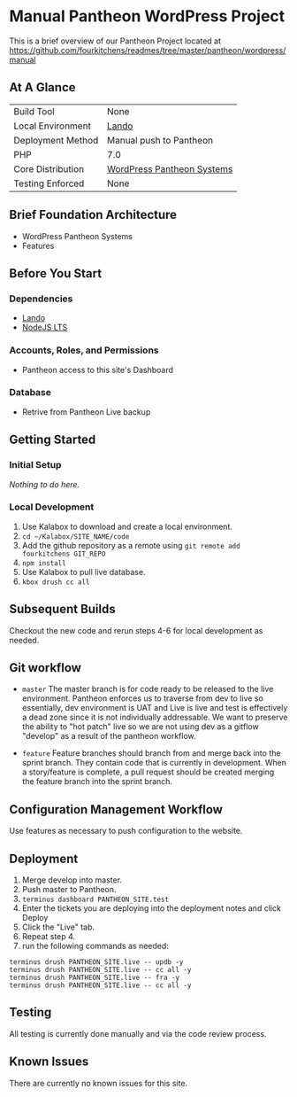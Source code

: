 # Manual Pantheon WordPress Project

This is a brief overview of our Pantheon Project located at https://github.com/fourkitchens/readmes/tree/master/pantheon/wordpress/manual

## At A Glance
|   |   |
|---|---|
| Build Tool | None |
| Local Environment | <a href='https://docs.devwithlando.io/'>Lando</a> |
| Deployment Method | Manual push to Pantheon |
| PHP | 7.0 |
| Core Distribution | <a href='https://github.com/pantheon-systems/WordPress'> WordPress Pantheon Systems</a>
| Testing Enforced | None |

## Brief Foundation Architecture

* WordPress Pantheon Systems
* Features

## Before You Start

### Dependencies

* [Lando](https://docs.devwithlando.io)
* [NodeJS LTS](https://nodejs.org/en/)

### Accounts, Roles, and Permissions

* Pantheon access to this site's Dashboard

### Database

* Retrive from Pantheon Live backup

## Getting Started

### Initial Setup

*Nothing to do here.*

### Local Development

1. Use Kalabox to download and create a local environment.
2. `cd ~/Kalabox/SITE_NAME/code`
3. Add the github repository as a remote using `git remote add fourkitchens GIT_REPO`
4. `npm install`
5. Use Kalabox to pull live database.
6. `kbox drush cc all`



## Subsequent Builds

Checkout the new code and rerun steps 4-6 for local development as needed.


## Git workflow

- `master` The master branch is for code ready to be released to the live environment. Pantheon enforces us to traverse from dev to live so essentially, dev environment is UAT and Live is live and test is effectively a dead zone since it is not individually addressable. We want to preserve the ability to "hot patch" live so we are not using dev as a gitflow "develop" as a result of the pantheon workflow.

- `feature` Feature branches should branch from and merge back into the sprint branch. They contain code that is currently in development. When a story/feature is complete, a pull request should be created merging the feature branch into the sprint branch.

## Configuration Management Workflow

Use features as necessary to push configuration to the website.

## Deployment

1. Merge develop into master.
2. Push master to Pantheon.
3. `terminus dashboard PANTHEON_SITE.test`
4. Enter the tickets you are deploying into the deployment notes and click Deploy
5. Click the "Live" tab.
6. Repeat step 4.
7. run the following commands as needed:
  ```
  terminus drush PANTHEON_SITE.live -- updb -y
  terminus drush PANTHEON_SITE.live -- cc all -y
  terminus drush PANTHEON_SITE.live -- fra -y
  terminus drush PANTHEON_SITE.live -- cc all -y
  ```

## Testing

All testing is currently done manually and via the code review process.

## Known Issues

There are currently no known issues for this site.
